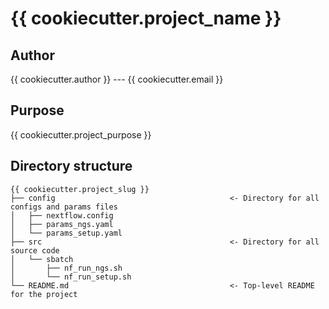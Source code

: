 # {{ cookiecutter.project_name }}

## Author

{{ cookiecutter.author }} --- {{ cookiecutter.email }}

## Purpose

{{  cookiecutter.project_purpose }}

## Directory structure

```text
{{ cookiecutter.project_slug }}
├── config                                       <- Directory for all configs and params files
│   ├── nextflow.config
│   ├── params_ngs.yaml
│   └── params_setup.yaml
├── src                                          <- Directory for all source code
│   └── sbatch
│       ├── nf_run_ngs.sh
│       └── nf_run_setup.sh
└── README.md                                    <- Top-level README for the project
```
